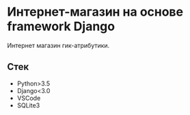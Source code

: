 # Интернет-магазин на основе framework Django

Интернет магазин гик-атрибутики.

## Стек

* Python>3.5
* Django<3.0
* VSCode
* SQLite3

